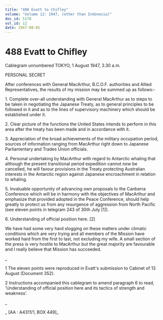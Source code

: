 ```yaml
---
title: "488 Evatt to Chifley"
volume: "Volume 12: 1947, (other than Indonesia)"
doc_id: 5170
vol_id: 12
date: 1947-08-01
---
```


# 488 Evatt to Chifley

Cablegram unnumbered TOKYO, 1 August 1947, 3.30 a.m.

PERSONAL SECRET

After conferences with General MacArthur, B.C.O.F. authorities and Allied Representatives, the results of my mission may be summed up as follows:-

1\. Complete over-all understanding with General MacArthur as to steps to be taken in negotiating the Japanese Treaty, as to general principles to be followed in it and as to the lines of supervisory machinery which should be established under it.

2\. Clear picture of the functions the United States intends to perform in this area after the treaty has been made and in accordance with it.

3\. Appreciation of the broad achievements of the military occupation period, sources of information ranging from MacArthur right down to Japanese Parliamentary and Trades Union officials.

4\. Personal undertaking by MacArthur with regard to Antarctic whaling that although the present transitional period expedition cannot now be cancelled, he will favour provisions in the Treaty protecting Australian interests in the Antarctic region against Japanese encroachment in relation to whaling.

5\. Invaluable opportunity of advancing own proposals to the Canberra Conference which will be in harmony with the objectives of MacArthur and emphasize that provided adopted in the Peace Conference, should help greatly to protect us from any resurgence of aggression from North Pacific (see eleven points in telegram 243 of 30th July [1]).

6\. Understanding of official position here. [2]

We have had some very hard slogging on these matters under climatic conditions which are very trying and all members of the Mission have worked hard from the first to last, not excluding my wife. A small section of the press is very hostile to MacArthur but the great majority are favourable and I really believe that Mission has succeeded.

_

1 The eleven points were reproduced in Evatt's submission to Cabinet of 13 August (Document 352).

2 Instructions accompanied this cablegram to amend paragraph 6 to read, 'Understanding of official position here and its tactics of strength and weakness'.

_

_ [AA : A4311/1, BOX 449]_
